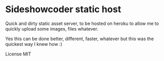 # Sideshowcoder static host

Quick and dirty static asset server, to be hosted on heroku to allow me to
quickly upload some images, files whatever.

Yes this can be done better, different, faster, whatever but this was the quickest way I knew how :)

License MIT
